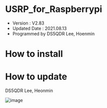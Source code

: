 # USRP_for_Raspberrypi
- Version : V2.83
- Updated Date : 2021.08.13
- Programmed by DS5QDR Lee, Hoenmin

# How to install 



  

# How to update



DS5QDR Lee, Heonmin

![image](https://user-images.githubusercontent.com/64110724/117846280-4075f480-b2bc-11eb-9779-f75359d5cf1e.png)
